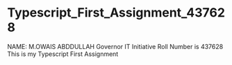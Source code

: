 # Typescript_First_Assignment_437628
NAME: M.OWAIS ABDDULLAH
Governor IT Initiative Roll Number is 437628
This is my Typescript First Assignment
